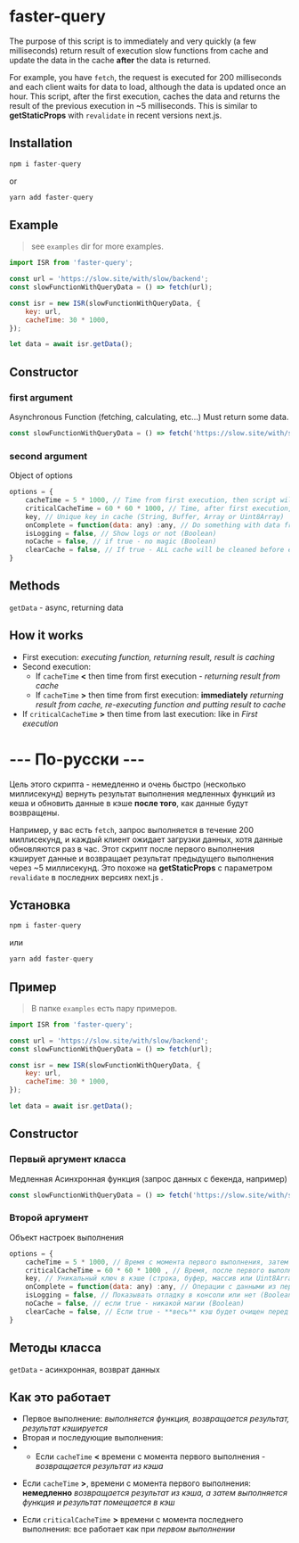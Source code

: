# faster-query

The purpose of this script is to immediately and very quickly (a few milliseconds) return result of execution slow functions from cache and update the data in the cache **after** the data is returned.

For example, you have `fetch`, the request is executed for 200 milliseconds and each client waits for data to load, although the data is updated once an hour. This script, after the first execution, caches the data and returns the result of the previous execution in ~5 milliseconds.
This is similar to **getStaticProps** with `revalidate` in recent versions next.js.

## Installation

```javascript
npm i faster-query
```

or

```javascript
yarn add faster-query
```

## Example

> see `examples` dir for more examples.

```javascript
import ISR from 'faster-query';

const url = 'https://slow.site/with/slow/backend';
const slowFunctionWithQueryData = () => fetch(url);

const isr = new ISR(slowFunctionWithQueryData, {
    key: url,
    cacheTime: 30 * 1000,
});

let data = await isr.getData();
```

## Constructor

### first argument

Asynchronous Function (fetching, calculating, etc...)
Must return some data.

```javascript
const slowFunctionWithQueryData = () => fetch('https://slow.site/with/slow/backend');
```

### second argument

Object of options

```javascript
options = {
    cacheTime = 5 * 1000, // Time from first execution, then script will re-execute function. Returning CACHED data (Boolean, Time in milliseconds)
    criticalCacheTime = 60 * 60 * 1000, // Time, after first execution, then cache is cleaned/ Function executed always (Milliseconds)
    key, // Unique key in cache (String, Buffer, Array or Uint8Array)
    onComplete = function(data: any) :any, // Do something with data from first function (Function)
    isLogging = false, // Show logs or not (Boolean)
    noCache = false, // if true - no magic (Boolean)
    clearCache = false, // If true - ALL cache will be cleaned before execution (Boolean)
}
```

## Methods

`getData` - async, returning data

## How it works

-   First execution: _executing function, returning result, result is caching_
-   Second execution:
    -   If `cacheTime` **<** then time from first execution - _returning result from cache_
    *   If `cacheTime` **>** then time from first execution: **immediately** _returning result from cache, re-executing function and putting result to cache_
-   If `criticalCacheTime` **>** then time from last execution: like in _First execution_

# --- По-русски ---

Цель этого скрипта - немедленно и очень быстро (несколько миллисекунд) вернуть результат выполнения медленных функций из кеша и обновить данные в кэше **после того**, как данные будут возвращены.

Например, у вас есть `fetch`, запрос выполняется в течение 200 миллисекунд, и каждый клиент ожидает загрузки данных, хотя данные обновляются раз в час. Этот скрипт после первого выполнения кэширует данные и возвращает результат предыдущего выполнения через ~5 миллисекунд.
Это похоже на **getStaticProps** с параметром `revalidate` в последних версиях next.js .

## Установка

```javascript
npm i faster-query
```

или

```javascript
yarn add faster-query
```

## Пример

> В папке `examples` есть пару примеров.

```javascript
import ISR from 'faster-query';

const url = 'https://slow.site/with/slow/backend';
const slowFunctionWithQueryData = () => fetch(url);

const isr = new ISR(slowFunctionWithQueryData, {
    key: url,
    cacheTime: 30 * 1000,
});

let data = await isr.getData();
```

## Constructor

### Первый аргумент класса

Медленная Асинхронная функция (запрос данных с бекенда, например)

```javascript
const slowFunctionWithQueryData = () => fetch('https://slow.site/with/slow/backend');
```

### Второй аргумент

Объект настроек выполнения

```javascript
options = {
    cacheTime = 5 * 1000, // Время с момента первого выполнения, затем скрипт повторно выполнит функцию. Возврат **кешированных** данных (Boolean, время в миллисекундах)
    criticalCacheTime = 60 * 60 * 1000 , // Время, после первого выполнения, когда кэш очистится / Функция выполняется всегда (миллисекунды)
    key, // Уникальный ключ в кэше (строка, буфер, массив или Uint8Array)
    onComplete = function(data: any) :any, // Операции с данными из первой функции (Function)
    isLogging = false, // Показывать отладку в консоли или нет (Boolean)
    noCache = false, // если true - никакой магии (Boolean)
    clearCache = false, // Если true - **весь** кэш будет очищен перед выполнением (Boolean)
}
```

## Методы класса

`getData` - асинхронная, возврат данных

## Как это работает

- Первое выполнение: _выполняется функция, возвращается результат, результат кэшируется_
- Вторая и последующие выполнения:
- - Если `cacheTime` **<** времени с момента первого выполнения - _возвращается результат из кэша_
* Если `cacheTime` **>**, времени с момента первого выполнения: **немедленно** _возвращается результат из кэша, а затем выполняется функция и результат помещается в кэш_
- Если `criticalCacheTime` **>** времени с момента последнего выполнения: все работает как при _первом выполнении_
